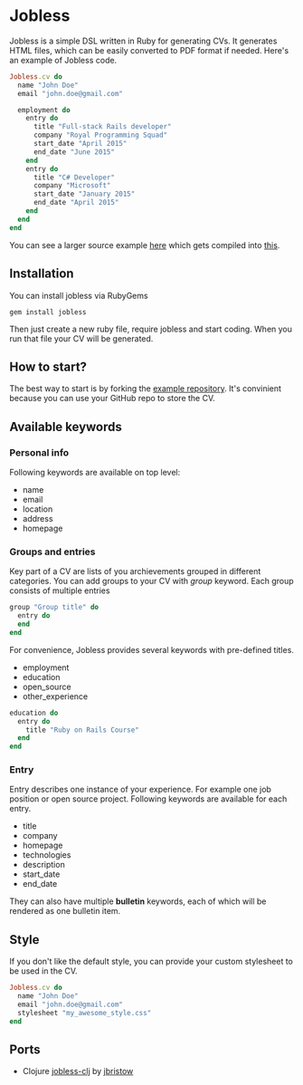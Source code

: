 # Jobless
Jobless is a simple DSL written in Ruby for generating CVs.
It generates HTML files, which can be easily converted to PDF format if needed.
Here's an example of Jobless code.

```ruby
Jobless.cv do
  name "John Doe"
  email "john.doe@gmail.com"

  employment do
    entry do
      title "Full-stack Rails developer"
      company "Royal Programming Squad"
      start_date "April 2015"
      end_date "June 2015"
    end
    entry do
      title "C# Developer"
      company "Microsoft"
      start_date "January 2015"
      end_date "April 2015"
    end
  end
end
```

You can see a larger source example [here](https://github.com/dabrorius/jobless/blob/master/example.rb) which gets compiled into [this](http://dabrorius.github.io/cv.html).

## Installation

You can install jobless via RubyGems

```
gem install jobless
```

Then just create a new ruby file, require jobless and start coding. When you
run that file your CV will be generated.

## How to start?

The best way to start is by forking the [example repository](https://github.com/dabrorius/jobless-example).
It's convinient because you can use your GitHub repo to store the CV.

## Available keywords
### Personal info
Following keywords are available on top level:
* name
* email
* location
* address
* homepage

### Groups and entries
Key part of a CV are lists of you archievements grouped in different categories.
You can add groups to your CV with _group_ keyword. Each group consists
of multiple entries

```ruby
group "Group title" do
  entry do
  end
end
```

For convenience, Jobless provides several keywords with pre-defined titles.
* employment
* education
* open_source
* other_experience

```ruby
education do
  entry do
    title "Ruby on Rails Course"
  end
end
```

### Entry
Entry describes one instance of your experience. For example one job position or
open source project.
Following keywords are available for each entry.

* title
* company
* homepage
* technologies
* description
* start_date
* end_date

They can also have multiple __bulletin__ keywords, each of which will be rendered
as one bulletin item.

## Style
If you don't like the default style, you can provide your custom stylesheet to
be used in the CV.

```ruby
Jobless.cv do
  name "John Doe"
  email "john.doe@gmail.com"
  stylesheet "my_awesome_style.css"
end
```

## Ports

- Clojure [jobless-clj](https://github.com/jbristow/jobless-clj) by [jbristow](https://github.com/jbristow)
